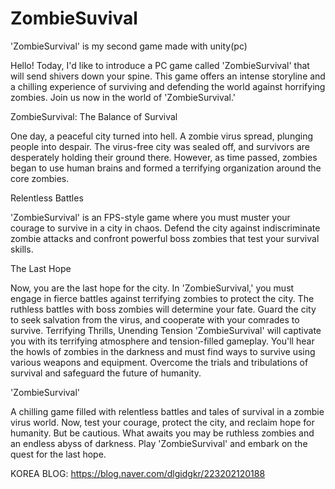 # ZombieSuvival
'ZombieSurvival' is my second game made with unity(pc)

Hello!
Today, I'd like to introduce a PC game called 'ZombieSurvival' that will send shivers down your spine.
This game offers an intense storyline and a chilling experience of surviving and defending the world against horrifying zombies.
Join us now in the world of 'ZombieSurvival.'


ZombieSurvival: The Balance of Survival

One day, a peaceful city turned into hell.
A zombie virus spread, plunging people into despair.
The virus-free city was sealed off, and survivors are desperately holding their ground there.
However, as time passed, zombies began to use human brains and formed a terrifying organization around the core zombies.


Relentless Battles

'ZombieSurvival' is an FPS-style game where you must muster your courage to survive in a city in chaos.
Defend the city against indiscriminate zombie attacks and confront powerful boss zombies that test your survival skills.


The Last Hope

Now, you are the last hope for the city.
In 'ZombieSurvival,' you must engage in fierce battles against terrifying zombies to protect the city.
The ruthless battles with boss zombies will determine your fate. Guard the city to seek salvation from the virus, and cooperate with your comrades to survive.
Terrifying Thrills, Unending Tension
'ZombieSurvival' will captivate you with its terrifying atmosphere and tension-filled gameplay.
You'll hear the howls of zombies in the darkness and must find ways to survive using various weapons and equipment.
Overcome the trials and tribulations of survival and safeguard the future of humanity.


'ZombieSurvival'

A chilling game filled with relentless battles and tales of survival in a zombie virus world.
Now, test your courage, protect the city, and reclaim hope for humanity.
But be cautious. What awaits you may be ruthless zombies and an endless abyss of darkness.
Play 'ZombieSurvival' and embark on the quest for the last hope.

KOREA BLOG: https://blog.naver.com/dlgidgkr/223202120188
